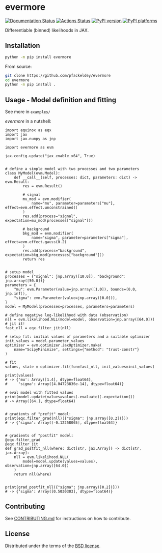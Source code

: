 # evermore

[![Documentation Status](https://readthedocs.org/projects/evermore/badge/?version=latest)](https://dilax.readthedocs.io/en/latest/?badge=latest)
[![Actions Status][actions-badge]][actions-link]
[![PyPI version][pypi-version]][pypi-link]
[![PyPI platforms][pypi-platforms]][pypi-link]

Differentiable (binned) likelihoods in JAX.

## Installation

```bash
python -m pip install evermore
```

From source:

```bash
git clone https://github.com/pfackeldey/evermore
cd evermore
python -m pip install .
```

## Usage - Model definition and fitting

See more in `examples/`

_evermore_ in a nutshell:

```python3
import equinox as eqx
import jax
import jax.numpy as jnp

import evermore as evm

jax.config.update("jax_enable_x64", True)


# define a simple model with two processes and two parameters
class MyModel(evm.Model):
    def __call__(self, processes: dict, parameters: dict) -> evm.Result:
        res = evm.Result()

        # signal
        mu_mod = evm.modifier(
            name="mu", parameter=parameters["mu"], effect=evm.effect.unconstrained()
        )
        res.add(process="signal", expectation=mu_mod(processes["signal"]))

        # background
        bkg_mod = evm.modifier(
            name="sigma", parameter=parameters["sigma"], effect=evm.effect.gauss(0.2)
        )
        res.add(process="background", expectation=bkg_mod(processes["background"]))
        return res


# setup model
processes = {"signal": jnp.array([10.0]), "background": jnp.array([50.0])}
parameters = {
    "mu": evm.Parameter(value=jnp.array([1.0]), bounds=(0.0, jnp.inf)),
    "sigma": evm.Parameter(value=jnp.array([0.0])),
}
model = MyModel(processes=processes, parameters=parameters)

# define negative log-likelihood with data (observation)
nll = evm.likelihood.NLL(model=model, observation=jnp.array([64.0]))
# jit it!
fast_nll = eqx.filter_jit(nll)

# setup fit: initial values of parameters and a suitable optimizer
init_values = model.parameter_values
optimizer = evm.optimizer.JaxOptimizer.make(
    name="ScipyMinimize", settings={"method": "trust-constr"}
)

# fit
values, state = optimizer.fit(fun=fast_nll, init_values=init_values)

print(values)
# -> {'mu': Array([1.4], dtype=float64),
#     'sigma': Array([4.04723836e-14], dtype=float64)}

# eval model with fitted values
print(model.update(values=values).evaluate().expectation())
# -> Array([64.], dtype=float64)


# gradients of "prefit" model:
print(eqx.filter_grad(nll)({"sigma": jnp.array([0.2])}))
# -> {'sigma': Array([-0.12258065], dtype=float64)}


# gradients of "postfit" model:
@eqx.filter_grad
@eqx.filter_jit
def grad_postfit_nll(where: dict[str, jax.Array]) -> dict[str, jax.Array]:
    nll = evm.likelihood.NLL(
        model=model.update(values=values), observation=jnp.array([64.0])
    )
    return nll(where)


print(grad_postfit_nll({"sigma": jnp.array([0.2])}))
# -> {'sigma': Array([0.5030303], dtype=float64)}
```

## Contributing

See [CONTRIBUTING.md](CONTRIBUTING.md) for instructions on how to contribute.

## License

Distributed under the terms of the [BSD license](LICENSE).

<!-- prettier-ignore-start -->
[actions-badge]:            https://github.com/pfackeldey/evermore/workflows/CI/badge.svg
[actions-link]:             https://github.com/pfackeldey/evermore/actions
[pypi-link]:                https://pypi.org/project/evermore/
[pypi-platforms]:           https://img.shields.io/pypi/pyversions/evermore
[pypi-version]:             https://img.shields.io/pypi/v/evermore
<!-- prettier-ignore-end -->
